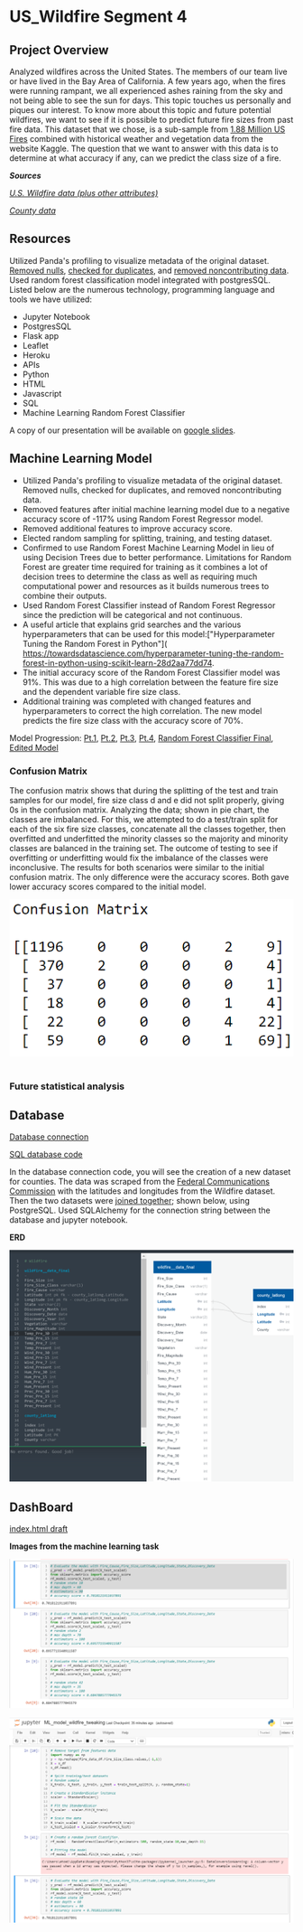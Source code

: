 # US_Wildfire Segment 4


## Project Overview
Analyzed wildfires across the United States. The members of our team live or have lived in the Bay Area of California. A few years ago, when the fires were running rampant, we all experienced ashes raining from the sky and not being able to see the sun for days. This topic touches us personally and piques our interest. To know more about this topic and future potential wildfires, we want to see if it is possible to predict future fire sizes from past fire data. This dataset that we chose, is a sub-sample from [1.88 Million US Fires]( https://www.kaggle.com/rtatman/188-million-us-wildfires) combined with historical weather and vegetation data from the website Kaggle. The question that we want to answer with this data is to determine at what accuracy if any, can we predict the class size of a fire.

***Sources***

*[U.S. Wildfire data (plus other attributes)](https://www.kaggle.com/capcloudcoder/us-wildfire-data-plus-other-attributes?select=FW_Veg_Rem_Combined.csv)*

*[County data](https://geo.fcc.gov/api/census/)*

## Resources
Utilized Panda's profiling to visualize metadata of the original dataset. [Removed nulls](https://github.com/Ariannatopbjerg/US_Wildfire/blob/main/Notebooks/wildfire_cleanup_pt3.ipynb), [checked for duplicates](https://github.com/Ariannatopbjerg/US_Wildfire/blob/main/Notebooks/Wildfire_cleanup_pt1.ipynb), and [removed noncontributing data](https://github.com/Ariannatopbjerg/US_Wildfire/blob/main/Notebooks/wildfire_cleanup_pt2.ipynb). Used random forest classification model integrated with postgresSQL. Listed below are the numerous technology, programming language and tools we have utilized: 

- Jupyter Notebook 
- PostgresSQL 
- Flask app 
- Leaflet
- Heroku
- APIs
- Python
- HTML
- Javascript
- SQL
- Machine Learning Random Forest Classifier 

A copy of our presentation will be available on [google slides](https://docs.google.com/presentation/d/1zNJLu_Os-ALgjHbccoEGw9cjZcJPYD_3G4ZGsKlYAwc/edit#slide=id.p).

## Machine Learning Model 
- Utilized Panda's profiling to visualize metadata of the original dataset. Removed nulls, checked for duplicates, and removed noncontributing data.
- Removed features after initial machine learning model due to a negative accuracy score of -117% using Random Forest Regressor model. 
- Removed additional features to improve accuracy score.
- Elected random sampling for splitting, training, and testing dataset.
- Confirmed to use Random Forest Machine Learning Model in lieu of using Decision Trees due to better performance. Limitations for Random Forest are greater time required for training as it combines a lot of decision trees to determine the class as well as requiring much computational power and resources as it builds numerous trees to combine their outputs. 
- Used Random Forest Classifier instead of Random Forest Regressor since the prediction will be categorical and not continuous.
- A useful article that explains grid searches and the various hyperparameters that can be used for this model:["Hyperparameter Tuning the Random Forest in Python"]( https://towardsdatascience.com/hyperparameter-tuning-the-random-forest-in-python-using-scikit-learn-28d2aa77dd74. 
- The initial accuracy score of the Random Forest Classifier model was 91%. This was due to a high correlation between the feature fire size and the dependent variable fire size class. 
- Additional training was completed with changed features and hyperparameters to correct the high correlation. The new model predicts the fire size class with the accuracy score of 70%.

Model Progression: [Pt.1](https://github.com/Ariannatopbjerg/US_Wildfire/blob/main/Notebooks/ML_RandomForest_v1.ipynb), [Pt.2](https://github.com/Ariannatopbjerg/US_Wildfire/blob/main/Notebooks/ML_RandomForest_v2.ipynb), [Pt.3](https://github.com/Ariannatopbjerg/US_Wildfire/blob/main/Notebooks/ML_RandomForest_v3.ipynb), [Pt.4](https://github.com/Ariannatopbjerg/US_Wildfire/blob/main/Notebooks/randomforestclassifier_trial_and_error_91.ipynb), [Random Forest Classifier Final](https://github.com/Ariannatopbjerg/US_Wildfire/blob/main/Notebooks/ML_model_wildfire_segment_2.ipynb), [Edited Model](https://github.com/Ariannatopbjerg/US_Wildfire/blob/main/Notebooks/ML_model_wildfire_tweaking.ipynb)

### Confusion Matrix
The confusion matrix shows that during the splitting of the test and train samples for our model, fire size class d and e did not split properly, giving 0s in the confusion matrix. Analyzing the data; shown in pie chart, the classes are imbalanced. For this, we attempted to do a test/train split for each of the six fire size classes, concatenate all the classes together, then overfitted and underfitted the minority classes so the majority and minority classes are balanced in the training set. The outcome of testing to see if overfitting or underfitting would fix the imbalance of the classes were inconclusive. The results for both scenarios were similar to the initial confusion matrix. The only difference were the accuracy scores. Both gave lower accuracy scores compared to the initial model. 

![](https://github.com/Ariannatopbjerg/US_Wildfire/blob/AriannaSeg4/images/confussion_matrix.png) ![]()
### Future statistical analysis

## Database 
[Database connection](https://github.com/Ariannatopbjerg/US_Wildfire/blob/main/Notebooks/Wildfire_DB_Connect.ipynb)

[SQL database code](https://github.com/Ariannatopbjerg/US_Wildfire/tree/main/sql)

In the database connection code, you will see the creation of a new dataset for counties. The data was scraped from the [Federal Communications Commission]( https://geo.fcc.gov/api/census/) with the latitudes and longitudes from the Wildfire dataset. Then the two datasets were [joined together](https://github.com/Ariannatopbjerg/US_Wildfire/blob/main/images/join_code.png); shown below, using PostgreSQL. Used SQLAlchemy for the connection string between the database and jupyter notebook. 

**ERD**

![](https://github.com/Ariannatopbjerg/US_Wildfire/blob/main/images/ERD-Wildfire.png)

## DashBoard
[index.html draft](https://github.com/Ariannatopbjerg/US_Wildfire/blob/main/Dashboard/index.html)

**Images from the machine learning task**

![](https://github.com/Ariannatopbjerg/US_Wildfire/blob/main/images/various_accuracy_scores.png)

![](https://github.com/Ariannatopbjerg/US_Wildfire/blob/main/images/ML_model_70_percent.png)





